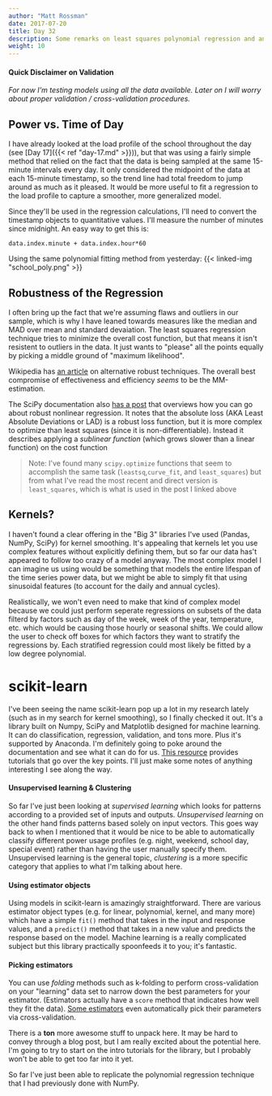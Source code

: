 ```yaml
---
author: "Matt Rossman"
date: 2017-07-20
title: Day 32
description: Some remarks on least squares polynomial regression and an amazing machine learning library 
weight: 10
---
```


#### Quick Disclaimer on Validation
*For now I'm testing models using all the data available. Later on I will worry about proper validation / cross-validation procedures.*

## Power vs. Time of Day
I have already looked at the load profile of the school throughout the day (see [Day 17]({{< ref "day-17.md" >}})), but that was using a fairly simple method that relied on the fact that the data is being sampled at the same 15-minute intervals every day. It only considered the midpoint of the data at each 15-minute timestamp, so the trend line had total freedom to jump around as much as it pleased. It would be more useful to fit a regression to the load profile to capture a smoother, more generalized model.

Since they'll be used in the regression calculations, I'll need to convert the timestamp objects to quantitative values. I'll measure the number of minutes since midnight. An easy way to get this is:

	data.index.minute + data.index.hour*60

Using the same polynomial fitting method from yesterday:
{{< linked-img "school_poly.png" >}}

## Robustness of the Regression
I often bring up the fact that we're assuming flaws and outliers in our sample, which is why I have leaned towards measures like the median and MAD over mean and standard devaiation. The least squares regression technique tries to minimize the overall cost function, but that means it isn't resistent to outliers in the data. It just wants to "please" all the points equally by picking a middle ground of "maximum likelihood".

Wikipedia has [an article](https://en.wikipedia.org/wiki/Robust_regression) on alternative robust techniques. The overall best compromise of effectiveness and efficiency *seems* to be the MM-estimation.

The SciPy documentation also [has a post](http://scipy-cookbook.readthedocs.io/items/robust_regression.html) that overviews how you can go about robust nonlinear regression. It notes that the absolute loss (AKA Least Absolute Deviations or LAD) is a robust loss function, but it is more complex to optimize than least squares (since it is non-differentiable). Instead it describes applying a *sublinear function* (which grows slower than a linear function) on the cost function

> Note: I've found many `scipy.optimize` functions that seem to accomplish the same task (`leastsq`,`curve_fit`, and `least_squares`) but from what I've read the most recent and direct version is `least_squares`, which is what is used in the post I linked above

## Kernels?
I haven't found a clear offering in the "Big 3" libraries I've used (Pandas, NumPy, SciPy) for kernel smoothing. It's appealing that kernels let you use complex features without explicitly defining them, but so far our data has't appeared to follow too crazy of a model anyway. The most complex model I can imagine us using would be something that models the entire lifespan of the time series power data, but we might be able to simply fit that using sinusoidal features (to account for the daily and annual cycles).

Realistically, we won't even need to make that kind of complex model because we could just perform seperate regressions on subsets of the data filterd by factors such as day of the week, week of the year, temperature, etc. which would be causing those hourly or seasonal shifts. We could allow the user to check off boxes for which factors they want to stratify the regressions by. Each stratified regression could most likely be fitted by a low degree polynomial.

# scikit-learn
I've been seeing the name scikit-learn pop up a lot in my research lately (such as in my search for kernel smoothing), so I finally checked it out. It's a library built on Numpy, SciPy and Matplotlib designed for machine learning. It can do classification, regression, validation, and tons more. Plus it's supported by Anaconda. I'm definitely going to poke around the documentation and see what it can do for us. [This resource](http://scikit-learn.org/stable/tutorial/index.html) provides tutorials that go over the key points. I'll just make some notes of anything interesting I see along the way.

#### Unsupervised learning & Clustering
So far I've just been looking at *supervised learning* which looks for patterns according to a provided set of inputs and outputs. *Unsupervised learning* on the other hand finds patterns based solely on input vectors. This goes way back to when I mentioned that it would be nice to be able to automatically classify different power usage profiles (e.g. night, weekend, school day, special event) rather than having the user manually specify them. Unsupervised learning is the general topic, *clustering* is a more specific category that applies to what I'm talking about here.

#### Using estimator objects
Using models in scikit-learn is amazingly straightforward. There are various estimator object types (e.g. for linear, polynomial, kernel, and many more) which have a simple `fit()` method that takes in the input and response values, and a `predict()` method that takes in a new value and predicts the response based on the model. Machine learning is a really complicated subject but this library practically spoonfeeds it to you; it's fantastic.

#### Picking estimators
You can use *folding* methods such as k-folding to perform cross-validation on your "learning" data set to narrow down the best parameters for your estimator. (Estimators actually have a `score` method that indicates how well they fit the data). [Some estimators](http://scikit-learn.org/stable/tutorial/statistical_inference/model_selection.html#cross-validated-estimators) even automatically pick their parameters via cross-validation.

There is a **ton** more awesome stuff to unpack here. It may be hard to convey through a blog post, but I am really excited about the potential here. I'm going to try to start on the intro tutorials for the library, but I probably won't be able to get too far into it yet.

So far I've just been able to replicate the polynomial regression technique that I had previously done with NumPy.
